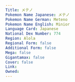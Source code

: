 ```yaml
---
﻿Title: メテノ
Pokemon Name Japanese: メテノ
Pokemon Name German: Meteno
Pokemon Name English: Minior
Language Card: Japanese
National Dex Number: 774
Region: Alola
Regional Form: false
Additional Form: false
Mega: false
Gigantamax: false
Cover: false
Link: 
Owned: 
---
```

